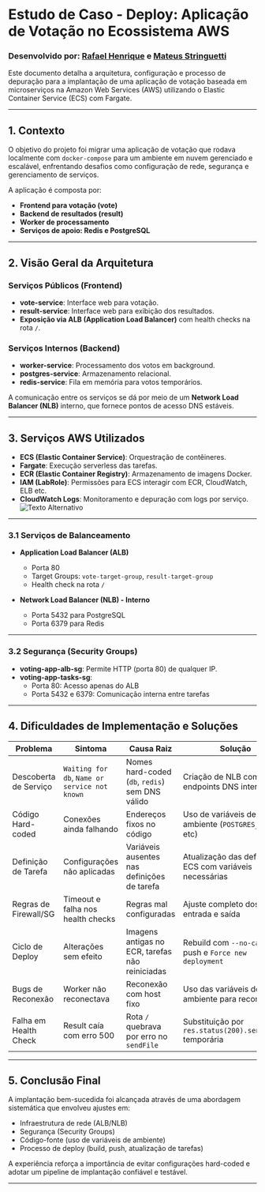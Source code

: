 # Estudo de Caso - Deploy: Aplicação de Votação no Ecossistema AWS

### Desenvolvido por: [Rafael Henrique](https://github.com/rafaelhgreco) e [Mateus Stringuetti](https://github.com/Mstringacode)

Este documento detalha a arquitetura, configuração e processo de depuração para a implantação de uma aplicação de votação baseada em microserviços na Amazon Web Services (AWS) utilizando o Elastic Container Service (ECS) com Fargate.

---

## 1. Contexto

O objetivo do projeto foi migrar uma aplicação de votação que rodava localmente com `docker-compose` para um ambiente em nuvem gerenciado e escalável, enfrentando desafios como configuração de rede, segurança e gerenciamento de serviços.

A aplicação é composta por:

- **Frontend para votação (vote)**
- **Backend de resultados (result)**
- **Worker de processamento**
- **Serviços de apoio: Redis e PostgreSQL**

---

## 2. Visão Geral da Arquitetura

### Serviços Públicos (Frontend)

- **vote-service**: Interface web para votação.
- **result-service**: Interface web para exibição dos resultados.
- **Exposição via ALB (Application Load Balancer)** com health checks na rota `/`.


### Serviços Internos (Backend)

- **worker-service**: Processamento dos votos em background.
- **postgres-service**: Armazenamento relacional.
- **redis-service**: Fila em memória para votos temporários.

A comunicação entre os serviços se dá por meio de um **Network Load Balancer (NLB)** interno, que fornece pontos de acesso DNS estáveis.

---

## 3. Serviços AWS Utilizados

- **ECS (Elastic Container Service)**: Orquestração de contêineres.
- **Fargate**: Execução serverless das tarefas.
- **ECR (Elastic Container Registry)**: Armazenamento de imagens Docker.
- **IAM (LabRole)**: Permissões para ECS interagir com ECR, CloudWatch, ELB etc.
- **CloudWatch Logs**: Monitoramento e depuração com logs por serviço.
![Texto Alternativo](https://i.imgur.com/6ukHx3b.png)
---

### 3.1 Serviços de Balanceamento

- **Application Load Balancer (ALB)**
  - Porta 80
  - Target Groups: `vote-target-group`, `result-target-group`
  - Health check na rota `/`

- **Network Load Balancer (NLB) - Interno**
  - Porta 5432 para PostgreSQL
  - Porta 6379 para Redis

---

### 3.2 Segurança (Security Groups)

- **voting-app-alb-sg**: Permite HTTP (porta 80) de qualquer IP.
- **voting-app-tasks-sg**:
  - Porta 80: Acesso apenas do ALB
  - Porta 5432 e 6379: Comunicação interna entre tarefas

---

## 4. Dificuldades de Implementação e Soluções

| Problema                     | Sintoma                                      | Causa Raiz                                           | Solução                                                   |
|-----------------------------|----------------------------------------------|------------------------------------------------------|-----------------------------------------------------------|
| Descoberta de Serviço       | `Waiting for db`, `Name or service not known`| Nomes hard-coded (`db`, `redis`) sem DNS válido      | Criação de NLB com endpoints DNS internos                 |
| Código Hard-coded           | Conexões ainda falhando                      | Endereços fixos no código                            | Uso de variáveis de ambiente (`POSTGRES_HOST`, etc)      |
| Definição de Tarefa         | Configurações não aplicadas                  | Variáveis ausentes nas definições de tarefa          | Atualização das definições ECS com variáveis necessárias |
| Regras de Firewall/SG       | Timeout e falha nos health checks            | Regras mal configuradas                              | Ajuste completo dos SGs de entrada e saída                |
| Ciclo de Deploy             | Alterações sem efeito                        | Imagens antigas no ECR, tarefas não reiniciadas      | Rebuild com `--no-cache`, push e `Force new deployment`  |
| Bugs de Reconexão           | Worker não reconectava                       | Reconexão com host fixo                              | Uso das variáveis de ambiente para reconectar            |
| Falha em Health Check       | Result caía com erro 500                     | Rota `/` quebrava por erro no `sendFile`             | Substituição por `res.status(200).send("OK")` temporária |

---

## 5. Conclusão Final

A implantação bem-sucedida foi alcançada através de uma abordagem sistemática que envolveu ajustes em:

- Infraestrutura de rede (ALB/NLB)
- Segurança (Security Groups)
- Código-fonte (uso de variáveis de ambiente)
- Processo de deploy (build, push, atualização de tarefas)

A experiência reforça a importância de evitar configurações hard-coded e adotar um pipeline de implantação confiável e testável.

---


